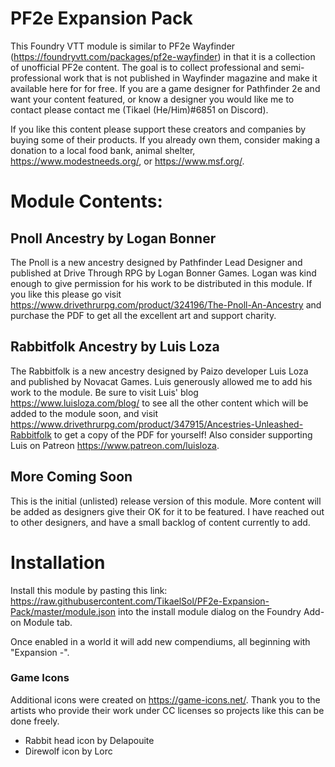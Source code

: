 # PF2e Expansion Pack

This Foundry VTT module is similar to PF2e Wayfinder (https://foundryvtt.com/packages/pf2e-wayfinder) in that it is a collection of unofficial PF2e content. The goal is to collect professional and semi-professional work that is not published in Wayfinder magazine and make it available here for for free.  If you are a game designer for Pathfinder 2e and want your content featured, or know a designer you would like me to contact please contact me (Tikael (He/Him)#6851 on Discord).

If you like this content please support these creators and companies by buying some of their products.  If you already own them, consider making a donation to a local food bank, animal shelter, https://www.modestneeds.org/, or https://www.msf.org/.

# Module Contents:

## Pnoll Ancestry by Logan Bonner
The Pnoll is a new ancestry designed by Pathfinder Lead Designer and published at Drive Through RPG by Logan Bonner Games. Logan was kind enough to give permission for his work to be distributed in this module. If you like this please go visit https://www.drivethrurpg.com/product/324196/The-Pnoll-An-Ancestry and purchase the PDF to get all the excellent art and support charity.

## Rabbitfolk Ancestry by Luis Loza
The Rabbitfolk is a new ancestry designed by Paizo developer Luis Loza and published by Novacat Games.  Luis generously allowed me to add his work to the module.  Be sure to visit Luis' blog https://www.luisloza.com/blog/ to see all the other content which will be added to the module soon, and visit https://www.drivethrurpg.com/product/347915/Ancestries-Unleashed-Rabbitfolk to get a copy of the PDF for yourself!  Also consider supporting Luis on Patreon https://www.patreon.com/luisloza.

## More Coming Soon
This is the initial (unlisted) release version of this module. More content will be added as designers give their OK for it to be featured.  I have reached out to other designers, and have a small backlog of content currently to add.

# Installation

Install this module by pasting this link: https://raw.githubusercontent.com/TikaelSol/PF2e-Expansion-Pack/master/module.json into the install module dialog on the Foundry Add-on Module tab.

Once enabled in a world it will add new compendiums, all beginning with "Expansion -".

### Game Icons
Additional icons were created on https://game-icons.net/. Thank you to the artists who provide their work under CC licenses so projects like this can be done freely.
- Rabbit head icon by Delapouite
- Direwolf icon by Lorc
